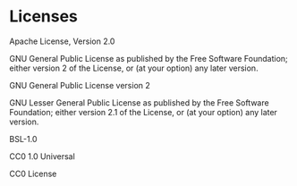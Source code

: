 # Licenses

Apache License, Version 2.0

GNU General Public License as published by the Free Software Foundation; either version 2 of the License, or (at your option) any later version.

GNU General Public License version 2

GNU Lesser General Public License as published by the Free Software Foundation; either version 2.1 of the License, or (at your option) any later version.

BSL-1.0

CC0 1.0 Universal

CC0 License